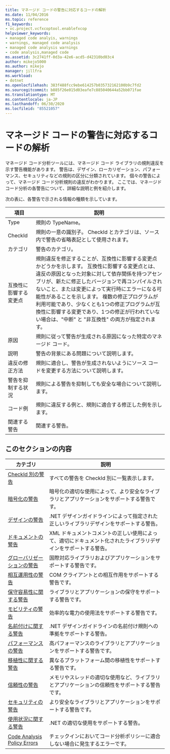 ```yaml
---
title: マネージド コードの警告に対応するコードの解析
ms.date: 11/04/2016
ms.topic: reference
f1_keywords:
- vc.project.vcfxcoptool.enablefxcop
helpviewer_keywords:
- managed code analyis, warnings
- warnings, managed code analysis
- managed code analysis warnings
- code analysis,managed code
ms.assetid: 3c2741ff-0d3a-42e6-acd5-d42310bd03c4
author: mikejo5000
ms.author: mikejo
manager: jillfra
ms.workload:
- dotnet
ms.openlocfilehash: 383f488fcc9ebe614257b035732162100b9c7fd2
ms.sourcegitcommit: b885f26e015d03eafe7c885040644a52bb071fae
ms.translationtype: MT
ms.contentlocale: ja-JP
ms.lasthandoff: 06/30/2020
ms.locfileid: "85521057"
---
```

# <a name="code-analysis-for-managed-code-warnings"></a>マネージド コードの警告に対応するコードの解析
マネージド コード分析ツールには、マネージド コード ライブラリの規則違反を示す警告機能があります。 警告は、デザイン、ローカリゼーション、パフォーマンス、セキュリティなどの規則の区分に分類されています。 個々の警告によって、マネージド コード分析規則の違反がわかります。 ここでは、マネージド コード分析の各警告について、詳細な説明と例を紹介します。

 次の表に、各警告で示される情報の種類を示しています。

|項目|説明|
|----------|-----------------|
|Type|規則の TypeName。|
|CheckId|規則の一意の識別子。 CheckId とカテゴリは、ソース内で警告の省略表記として使用されます。|
|カテゴリ|警告のカテゴリ。|
|互換性に影響する変更点|規則違反を修正することが、互換性に影響する変更点かどうかを示します。 互換性に影響する変更点とは、違反の原因となった対象に対して依存関係を持つアセンブリが、新たに修正したバージョンで再コンパイルされないこと、または変更によって実行時にエラーになる可能性があることを示します。 複数の修正プログラムが利用可能であり、少なくとも1つの修正プログラムが互換性に影響する変更であり、1つの修正が行われていない場合は、"中断" と "非互換性" の両方が指定されます。|
|原因|規則に従って警告が生成される原因になった特定のマネージド コード。|
|説明|警告の背景にある問題について説明します。|
|違反の修正方法|規則に適合し、警告が生成されないようにソース コードを変更する方法について説明します。|
|警告を抑制する状況|規則による警告を抑制しても安全な場合について説明します。|
|コード例|規則に違反する例と、規則に適合する修正した例を示します。|
|関連する警告|関連する警告。|

## <a name="in-this-section"></a>このセクションの内容

|カテゴリ|説明|
|-|-|
|[CheckId 別の警告](../code-quality/code-analysis-warnings-for-managed-code-by-checkid.md)|すべての警告を CheckId 別に一覧表示します。|
|[暗号化の警告](../code-quality/cryptography-warnings.md)|暗号化の適切な使用によって、より安全なライブラリとアプリケーションをサポートする警告です。|
|[デザインの警告](../code-quality/design-warnings.md)|.NET デザインガイドラインによって指定された正しいライブラリデザインをサポートする警告。|
|[ドキュメントの警告](../code-quality/documentation-warnings.md)|XML ドキュメントコメントの正しい使用によって、適切にドキュメント化されたライブラリデザインをサポートする警告。|
|[グローバリゼーションの警告](../code-quality/globalization-warnings.md)|国際対応ライブラリおよびアプリケーションをサポートする警告です。|
|[相互運用性の警告](../code-quality/interoperability-warnings.md)|COM クライアントとの相互作用をサポートする警告です。|
|[保守容易性に関する警告](../code-quality/maintainability-warnings.md)|ライブラリとアプリケーションの保守をサポートする警告です。|
|[モビリティの警告](../code-quality/mobility-warnings.md)|効率的な電力の使用法をサポートする警告です。|
|[名前付けに関する警告](../code-quality/naming-warnings.md)|.NET デザインガイドラインの名前付け規則への準拠をサポートする警告。|
|[パフォーマンスの警告](../code-quality/performance-warnings.md)|高パフォーマンスのライブラリとアプリケーションをサポートする警告です。|
|[移植性に関する警告](../code-quality/portability-warnings.md)|異なるプラットフォーム間の移植性をサポートする警告です。|
|[信頼性の警告](../code-quality/reliability-warnings.md)|メモリやスレッドの適切な使用など、ライブラリとアプリケーションの信頼性をサポートする警告です。|
|[セキュリティの警告](../code-quality/security-warnings.md)|より安全なライブラリとアプリケーションをサポートする警告です。|
|[使用状況に関する警告](../code-quality/usage-warnings.md)|.NET の適切な使用をサポートする警告。|
|[Code Analysis Policy Errors](../code-quality/code-analysis-policy-errors.md)|チェックインにおいてコード分析ポリシーに適合しない場合に発生するエラーです。|
